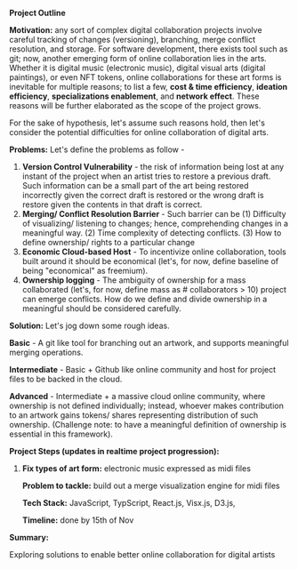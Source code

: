 **Project Outline**

**Motivation:** any sort of complex digital collaboration projects involve careful tracking of
changes (versioning), branching, merge conflict resolution, and storage. For software
development, there exists tool such as git; now, another emerging form of online collaboration
lies in the arts. Whether it is digital music (electronic music), digital visual arts
(digital paintings), or even NFT tokens, online collaborations for these art forms is
inevitable for multiple reasons; to list a few, **cost & time efficiency**, **ideation efficiency**,
**specializations enablement**, and **network effect**. These reasons will be further elaborated
as the scope of the project grows. 

For the sake of hypothesis, let's assume such reasons
hold, then let's consider the potential difficulties for online collaboration of digital arts.

**Problems:** Let's define the problems as follow  -

1. **Version Control Vulnerability** - the risk of information being lost at any instant of
the project when an artist tries to restore a previous draft. Such information can be a
small part of the art being restored incorrectly given the correct draft is restored or
the wrong draft is restore given the contents in that draft is correct.
2. **Merging/ Conflict Resolution Barrier** - Such barrier can be (1) Difficulty of visualizing/
listening to changes; hence, comprehending changes in a meaningful way. (2) Time complexity of detecting conflicts. (3) How to define ownership/ rights to a particular change
3. **Economic Cloud-based Host** - To incentivize online collaboration, tools built around it should be economical (let's, for now, define baseline of being "economical" as freemium). 
4. **Ownership logging** - The ambiguity of ownership for a mass collaborated (let's, for now, define mass as # collaborators > 10) project can emerge conflicts. How do we define and divide ownership in a meaningful should be considered carefully. 

**Solution:** Let's jog down some rough ideas. 

**Basic** -  A git like tool for branching out an artwork, and supports meaningful merging operations. 

**Intermediate** -  Basic + Github like online community and host for project files to be backed in the cloud. 

**Advanced** -  Intermediate + a massive cloud online community, where ownership is not defined individually; instead, whoever makes contribution to an artwork gains tokens/ shares representing distribution of such ownership. (Challenge note: to have a meaningful definition of ownership is essential in this framework). 

**Project Steps (updates in realtime project progression):** 

1. **Fix types of art form:** electronic music expressed as midi files
    
    **Problem to tackle:** build out a merge visualization engine for midi files 
    
    **Tech Stack:** JavaScript, TypScript, React.js, Visx.js, D3.js, 

    
    **Timeline:** done by 15th of Nov
    

**Summary:** 

Exploring solutions to enable better online collaboration for digital artists
